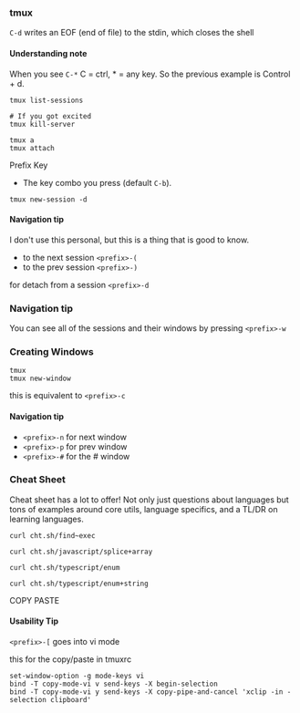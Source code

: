 ### tmux

`C-d` writes an EOF (end of file) to the stdin, which closes the shell
#### Understanding note

When you see `C-*` C = ctrl, * = any key. So the previous example is Control + d.

```shell
tmux list-sessions

# If you got excited
tmux kill-server
```

```shell
tmux a
tmux attach
```

Prefix Key

- The key combo you press (default `C-b`).

```shell
tmux new-session -d
```

#### Navigation tip

I don't use this personal, but this is a thing that is good to know.

- to the next session `<prefix>-(`
- to the prev session `<prefix>-)`

for detach from a session `<prefix>-d`

### Navigation tip

You can see all of the sessions and their windows by pressing `<prefix>-w`

### Creating Windows

```text
tmux
tmux new-window
```

this is equivalent to `<prefix>-c`

#### Navigation tip

- `<prefix>-n` for next window
- `<prefix>-p` for prev window
- `<prefix>-#` for the # window


### Cheat Sheet

Cheat sheet has a lot to offer! Not only just questions about languages but tons of examples around core utils, language specifics, and a TL/DR on learning languages.

```text
curl cht.sh/find~exec
```

```text
curl cht.sh/javascript/splice+array
```

```text
curl cht.sh/typescript/enum
```

```text
curl cht.sh/typescript/enum+string
```

COPY PASTE
#### Usability Tip

`<prefix>-[` goes into vi mode

this for the copy/paste in tmuxrc

```text
set-window-option -g mode-keys vi
bind -T copy-mode-vi v send-keys -X begin-selection
bind -T copy-mode-vi y send-keys -X copy-pipe-and-cancel 'xclip -in -selection clipboard'
```